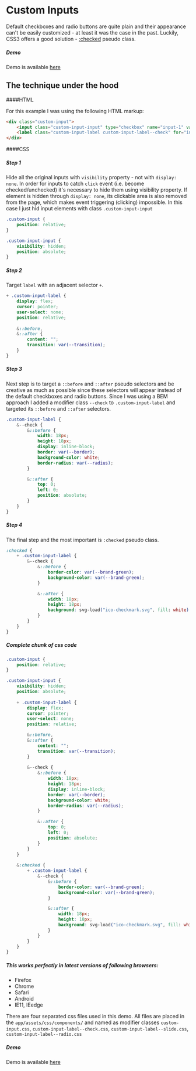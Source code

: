 # Custom Inputs

Default checkboxes and radio buttons are quite plain and their appearance can't be easily customized - at least it was the case in the past. Luckily, CSS3 offers a good solution - <a href="http://www.w3.org/TR/selectors/#checked" target="_blank">:checked</a> pseudo class.

##### Demo

Demo is available [here](http://milanbrankovic.com/demos/custom-inputs)

## The technique under the hood

####HTML

For this example I was using the following HTML markup:

```html
<div class="custom-input">
    <input class="custom-input-input" type="checkbox" name="input-1" value="value" id="input-1">
    <label class="custom-input-label custom-input-label--check" for="input-1"></label>
</div>
```

####CSS

##### Step 1
Hide all the original inputs with `visibility` property - not with `display: none`. In order for inputs to catch `click` event (i.e. become checked/unchecked) it's necessary to hide them using visibility property. If element is hidden through `display: none`, its clickable area is also removed from the page, which makes event triggering (clicking) impossible.
In this case I just hid input elements with class `.custom-input-input`

```css
.custom-input {
    position: relative;
}

.custom-input-input {
    visibility: hidden;
    position: absolute;
}
```

##### Step 2
Target `label` with an adjacent selector `+`.

```css
+ .custom-input-label {
    display: flex;
    cursor: pointer;
    user-select: none;
    position: relative;
    
    &::before,
    &::after {
        content: "";
        transition: var(--transition);
    }
}
```

##### Step 3
Next step is to target a `::before` and `::after` pseudo selectors and be creative as much as possible since these selectors will appear instead of the default checkboxes and radio buttons. Since I was using a BEM approach I added a modifier class `--check` to `.custom-input-label` and targeted its `::before` and `::after` selectors.

```css
.custom-input-label {
    &--check {
        &::before {
            width: 18px;
            height: 18px;
            display: inline-block;
            border: var(--border);
            background-color: white;
            border-radius: var(--radius);
        }

        &::after {
            top: 0;
            left: 0;
            position: absolute;
        }
    }
}
```

##### Step 4
The final step and the most important is `:checked` pseudo class.

```css
:checked {
    + .custom-input-label {
        &--check {
            &::before {
                border-color: var(--brand-green);
                background-color: var(--brand-green);
            }

            &::after {
                width: 18px;
                height: 18px;
                background: svg-load("ico-checkmark.svg", fill: white) no-repeat center center;
            }
        }
    }
}
```


##### Complete chunk of css code

```css
.custom-input {
    position: relative;
}

.custom-input-input {
    visibility: hidden;
    position: absolute;
    
    + .custom-input-label {
        display: flex;
        cursor: pointer;
        user-select: none;
        position: relative;

        &::before,
        &::after {
            content: "";
            transition: var(--transition);
        }
        
        &--check {
            &::before {
                width: 18px;
                height: 18px;
                display: inline-block;
                border: var(--border);
                background-color: white;
                border-radius: var(--radius);
            }

            &::after {
                top: 0;
                left: 0;
                position: absolute;
            }
        }
    }
    
    &:checked {
        + .custom-input-label {
            &--check {
                &::before {
                    border-color: var(--brand-green);
                    background-color: var(--brand-green);
                }

                &::after {
                    width: 18px;
                    height: 18px;
                    background: svg-load("ico-checkmark.svg", fill: white) no-repeat center center;
                }
            }
        }
    }
}
```

##### This works perfectly in latest versions of following browsers:
- Firefox
- Chrome
- Safari
- Android
- IE11, IEedge

There are four separated css files used in this demo. All files are placed in the `app/assets/css/components/` and named as modifier classes `custom-input.css`, `custom-input-label--check.css`, `custom-input-label--slide.css`, `custom-input-label--radio.css`

##### Demo

Demo is available [here](http://milanbrankovic.com/demos/custom-inputs)
